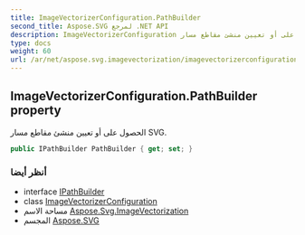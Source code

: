 ```yaml
---
title: ImageVectorizerConfiguration.PathBuilder
second_title: Aspose.SVG لمرجع .NET API
description: ImageVectorizerConfiguration ملكية. الحصول على أو تعيين منشئ مقاطع مسار SVG.
type: docs
weight: 60
url: /ar/net/aspose.svg.imagevectorization/imagevectorizerconfiguration/pathbuilder/
---
```

## ImageVectorizerConfiguration.PathBuilder property

الحصول على أو تعيين منشئ مقاطع مسار SVG.

```csharp
public IPathBuilder PathBuilder { get; set; }
```

### أنظر أيضا

* interface [IPathBuilder](../../ipathbuilder/)
* class [ImageVectorizerConfiguration](../)
* مساحة الاسم [Aspose.Svg.ImageVectorization](../../imagevectorizerconfiguration/)
* المجسم [Aspose.SVG](../../../)


